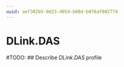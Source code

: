 ```yaml
---
uuid: aef302b5-0d23-4054-b60d-b076af002774
---
```



# DLink.DAS


#TODO: ## Describe *DLink.DAS* profile

